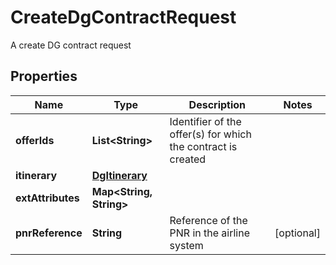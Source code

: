 

# CreateDgContractRequest

A create DG contract request

## Properties

| Name | Type | Description | Notes |
|------------ | ------------- | ------------- | -------------|
|**offerIds** | **List&lt;String&gt;** | Identifier of the offer(s) for which the contract is created |  |
|**itinerary** | [**DgItinerary**](DgItinerary.md) |  |  |
|**extAttributes** | **Map&lt;String, String&gt;** |  |  |
|**pnrReference** | **String** | Reference of the PNR in the airline system |  [optional] |



